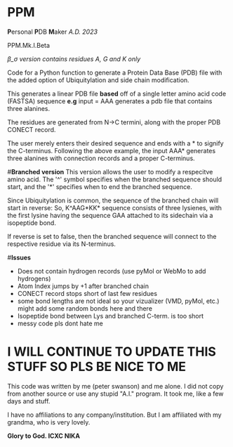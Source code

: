 # PPM
**P**ersonal **P**DB **M**aker
*A.D. 2023*

PPM.Mk.I.Beta

*β_σ version contains residues A, G and K only*

Code for a Python function to generate a Protein Data Base (PDB) file with the added option of Ubiquitylation and side chain modification.

This generates a linear PDB file **based** off of a single letter amino acid code (FASTSA) sequence **e.g** input = AAA generates a pdb file that contains three alanines.

The residues are generated from N->C termini, along with the proper PDB CONECT record.

The user merely enters their desired sequence and ends with a \* to signify the C-terminus. Following the above example, the input AAA* generates three alanines with connection records and a proper C-terminus. 

#**Branched version**
This version allows the user to modify a respecitve amino acid. The '^' symbol specifies when the branched sequence should start, and the '*' specifies when to end the branched sequence.

Since Ubiquitylation is common, the sequence of the branched chain will start in reverse: So, K^AAG\*KK\* sequence consists of three lysienes, with the first lysine having the sequence GAA attached to its sidechain via a isopeptide bond. 

If reverse is set to false, then the branched sequence will connect to the respective residue via its N-terminus. 


#**Issues**
* Does not contain hydrogen records (use pyMol or WebMo to add hydrogens)
* Atom Index jumps by +1 after branched chain
* CONECT record stops short of last few residues
* some bond lengths are not ideal so your vizualizer (VMD, pyMol, etc.) might add some random bonds here and there
* Isopeptide bond between Lys and branched C-term. is too short
* messy code pls dont hate me

# I WILL CONTINUE TO UPDATE THIS STUFF SO PLS BE NICE TO ME


This code was written by me (peter swanson) and me alone. I did not copy from another source or use any stupid "A.I." program.
It took me, like a few days and stuff. 

I have no affiliations to any company/institution. But I am affiliated with my grandma, who is very lovely.

**Glory to God. ICXC NIKA**

